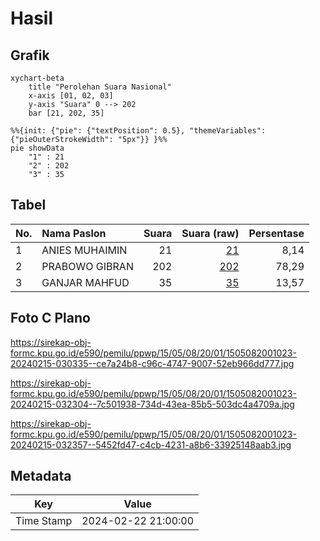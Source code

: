 # Hasil

## Grafik

```mermaid
xychart-beta
    title "Perolehan Suara Nasional"
    x-axis [01, 02, 03]
    y-axis "Suara" 0 --> 202
    bar [21, 202, 35]
```

```mermaid
%%{init: {"pie": {"textPosition": 0.5}, "themeVariables": {"pieOuterStrokeWidth": "5px"}} }%%
pie showData
    "1" : 21
    "2" : 202
    "3" : 35
```

## Tabel

| No. | Nama Paslon    | Suara | Suara (raw) | Persentase |
|:--- |:-------------- | -----:| -----------:| ----------:|
| 1   | ANIES MUHAIMIN | 21    | [21][p-1]   | 8,14       |
| 2   | PRABOWO GIBRAN | 202   | [202][p-2]  | 78,29      |
| 3   | GANJAR MAHFUD  | 35    | [35][p-3]   | 13,57      |


[p-1]: https://github.com/gigit-pemilu/pemilu-2024/blob/main/pilpres/hitung-suara/sub/15-jambi/sub/05--muaro-jambi/sub/08-sungai-gelam/sub/2001-kebon-ix/sub/023-tps/sub/paslon-1.txt
[p-2]: https://github.com/gigit-pemilu/pemilu-2024/blob/main/pilpres/hitung-suara/sub/15-jambi/sub/05--muaro-jambi/sub/08-sungai-gelam/sub/2001-kebon-ix/sub/023-tps/sub/paslon-2.txt
[p-3]: https://github.com/gigit-pemilu/pemilu-2024/blob/main/pilpres/hitung-suara/sub/15-jambi/sub/05--muaro-jambi/sub/08-sungai-gelam/sub/2001-kebon-ix/sub/023-tps/sub/paslon-3.txt

## Foto C Plano

https://sirekap-obj-formc.kpu.go.id/e590/pemilu/ppwp/15/05/08/20/01/1505082001023-20240215-030335--ce7a24b8-c96c-4747-9007-52eb966dd777.jpg

https://sirekap-obj-formc.kpu.go.id/e590/pemilu/ppwp/15/05/08/20/01/1505082001023-20240215-032304--7c501938-734d-43ea-85b5-503dc4a4709a.jpg

https://sirekap-obj-formc.kpu.go.id/e590/pemilu/ppwp/15/05/08/20/01/1505082001023-20240215-032357--5452fd47-c4cb-4231-a8b6-33925148aab3.jpg


## Metadata

| Key        | Value               |
| ---------- | ------------------- |
| Time Stamp | 2024-02-22 21:00:00 |



